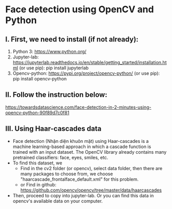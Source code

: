 # **Face detection using OpenCV and Python**

## **I. First, we need to install (if not already):** 
  1. Python 3: https://www.python.org/
  2. Jupyter-lab: https://jupyterlab.readthedocs.io/en/stable/getting_started/installation.html
  (or use pip): pip install jupyterlab
  3. Opencv-python: https://pypi.org/project/opencv-python/
  (or use pip): pip install opencv-python
  
## **II. Follow the instruction below:**
https://towardsdatascience.com/face-detection-in-2-minutes-using-opencv-python-90f89d7c0f81

## **III. Using Haar-cascades data**
- Face detection (Nhận diện khuôn mặt) using Haar-cascades is a machine learning-based approach in which a cascade function is trained with an input dataset. The OpenCV library already contains many pretrained classifiers: face, eyes, smiles, etc.
- To find this dataset, we
  - Find in the cv2 folder (or opencv), select data folder, then there are many packages to choose from, we choose "haarcascade_frontalface_default.xml" for this problem.
  - or Find in github: https://github.com/opencv/opencv/tree/master/data/haarcascades
- Then, proceed to copy into jupyter-lab. Or you can find this data in opencv's available data on your computer.
